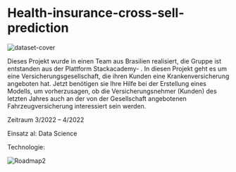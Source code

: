 # Health-insurance-cross-sell-prediction




![dataset-cover](https://user-images.githubusercontent.com/18030121/163383612-3fa44a68-794d-4f10-a2dc-5cf4eca9167f.jpg)





Dieses Projekt wurde in einen Team aus Brasilien realisiert, die Gruppe ist entstanden aus der Plattform Stackacademy- . In diesen Projekt geht es um eine  Versicherungsgesellschaft, die ihren Kunden eine Krankenversicherung angeboten hat. Jetzt benötigen sie Ihre Hilfe bei der Erstellung eines Modells, um vorherzusagen,
ob die Versicherungsnehmer (Kunden) des letzten Jahres auch an der von der Gesellschaft angebotenen Fahrzeugversicherung interessiert sein werden.

Zeitraum 3/2022 – 4/2022

Einsatz al: Data Science

Technologie:

![Roadmap2](https://user-images.githubusercontent.com/18030121/163383144-3c0afb08-a492-4bca-9f1b-07737010eeb1.jpg)
